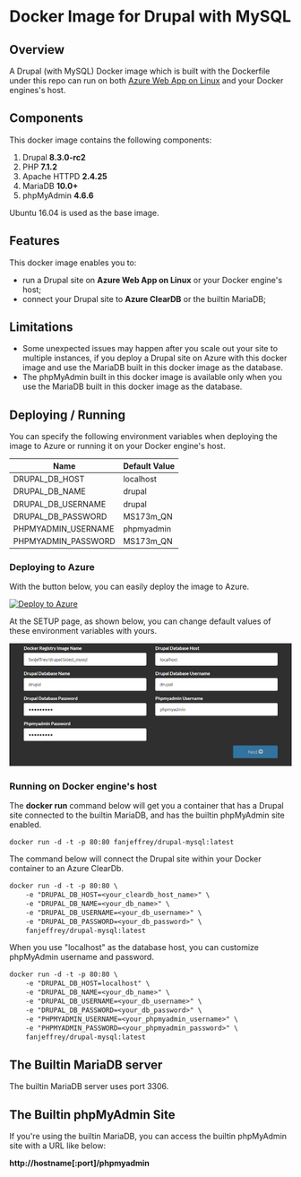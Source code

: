 # Docker Image for Drupal with MySQL
## Overview
A Drupal (with MySQL) Docker image which is built with the Dockerfile under this repo can run on both [Azure Web App on Linux](https://docs.microsoft.com/en-us/azure/app-service-web/app-service-linux-intro) and your Docker engines's host.

## Components
This docker image contains the following components:

1. Drupal       **8.3.0-rc2**
2. PHP          **7.1.2**
3. Apache HTTPD **2.4.25**
4. MariaDB      **10.0+**
5. phpMyAdmin   **4.6.6**

Ubuntu 16.04 is used as the base image.

## Features
This docker image enables you to:

- run a Drupal site on **Azure Web App on Linux** or your Docker engine's host;
- connect your Drupal site to **Azure ClearDB** or the builtin MariaDB;

## Limitations
- Some unexpected issues may happen after you scale out your site to multiple instances, if you deploy a Drupal site on Azure with this docker image and use the MariaDB built in this docker image as the database.
- The phpMyAdmin built in this docker image is available only when you use the MariaDB built in this docker image as the database.

## Deploying / Running
You can specify the following environment variables when deploying the image to Azure or running it on your Docker engine's host.

Name | Default Value
---- | -------------
DRUPAL_DB_HOST | localhost
DRUPAL_DB_NAME | drupal
DRUPAL_DB_USERNAME | drupal
DRUPAL_DB_PASSWORD | MS173m_QN
PHPMYADMIN_USERNAME | phpmyadmin
PHPMYADMIN_PASSWORD | MS173m_QN

### Deploying to Azure
With the button below, you can easily deploy the image to Azure.

[![Deploy to Azure](http://azuredeploy.net/deploybutton.png)](https://azuredeploy.net/)

At the SETUP page, as shown below, you can change default values of these environment variables with yours.

![Drupal Deploy to Azure SETUP page](https://raw.githubusercontent.com/fanjeffrey/Images/master/Microsoft/docker-library/drupal_deploy_setup.PNG)

### Running on Docker engine's host
The **docker run** command below will get you a container that has a Drupal site connected to the builtin MariaDB, and has the builtin phpMyAdmin site enabled.
```
docker run -d -t -p 80:80 fanjeffrey/drupal-mysql:latest
```

The command below will connect the Drupal site within your Docker container to an Azure ClearDb.
```
docker run -d -t -p 80:80 \
    -e "DRUPAL_DB_HOST=<your_cleardb_host_name>" \
    -e "DRUPAL_DB_NAME=<your_db_name>" \
    -e "DRUPAL_DB_USERNAME=<your_db_username>" \
    -e "DRUPAL_DB_PASSWORD=<your_db_password>" \
    fanjeffrey/drupal-mysql:latest
```

When you use "localhost" as the database host, you can customize phpMyAdmin username and password.
```
docker run -d -t -p 80:80 \
    -e "DRUPAL_DB_HOST=localhost" \
    -e "DRUPAL_DB_NAME=<your_db_name>" \
    -e "DRUPAL_DB_USERNAME=<your_db_username>" \
    -e "DRUPAL_DB_PASSWORD=<your_db_password>" \
    -e "PHPMYADMIN_USERNAME=<your_phpmyadmin_username>" \
    -e "PHPMYADMIN_PASSWORD=<your_phpmyadmin_password>" \
    fanjeffrey/drupal-mysql:latest
```

## The Builtin MariaDB server
The builtin MariaDB server uses port 3306.

## The Builtin phpMyAdmin Site
If you're using the builtin MariaDB, you can access the builtin phpMyAdmin site with a URL like below:

**http://hostname[:port]/phpmyadmin**
